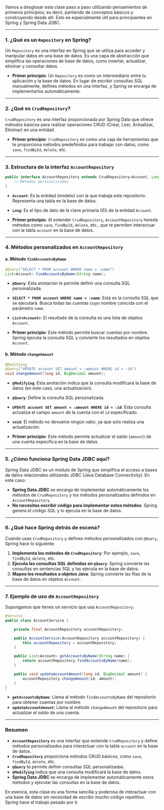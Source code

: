 Vamos a desglosar esta clase paso a paso utilizando pensamientos de primeros principios, es decir, partiendo de conceptos básicos y construyendo desde allí. Esto es especialmente útil para principiantes en Spring y Spring Data JDBC.

---

### **1. ¿Qué es un `Repository` en Spring?**

Un `Repository` es una interfaz en Spring que se utiliza para acceder y manipular datos en una base de datos. Es una capa de abstracción que simplifica las operaciones de base de datos, como insertar, actualizar, eliminar y consultar datos.

- **Primer principio**: Un `Repository` es como un intermediario entre tu aplicación y la base de datos. En lugar de escribir consultas SQL manualmente, defines métodos en una interfaz, y Spring se encarga de implementarlos automáticamente.

---

### **2. ¿Qué es `CrudRepository`?**

`CrudRepository` es una interfaz proporcionada por Spring Data que ofrece métodos básicos para realizar operaciones CRUD (Crear, Leer, Actualizar, Eliminar) en una entidad.

- **Primer principio**: `CrudRepository` es como una caja de herramientas que te proporciona métodos predefinidos para trabajar con datos, como `save`, `findById`, `delete`, etc.

---

### **3. Estructura de la interfaz `AccountRepository`**

```java
public interface AccountRepository extends CrudRepository<Account, Long> {
    // Métodos personalizados
}
```

- **`Account`**: Es la entidad (modelo) con la que trabaja este repositorio. Representa una tabla en la base de datos.
- **`Long`**: Es el tipo de dato de la clave primaria (ID) de la entidad `Account`.

- **Primer principio**: Al extender `CrudRepository`, `AccountRepository` hereda métodos como `save`, `findById`, `delete`, etc., que te permiten interactuar con la tabla `account` en la base de datos.

---

### **4. Métodos personalizados en `AccountRepository`**

#### a. **Método `findAccountsByName`**

```java
@Query("SELECT * FROM account WHERE name = :name")
List<Account> findAccountsByName(String name);
```

- **`@Query`**: Esta anotación te permite definir una consulta SQL personalizada.
- **`SELECT * FROM account WHERE name = :name`**: Esta es la consulta SQL que se ejecutará. Busca todas las cuentas cuyo nombre coincida con el parámetro `name`.
- **`List<Account>`**: El resultado de la consulta es una lista de objetos `Account`.

- **Primer principio**: Este método permite buscar cuentas por nombre. Spring ejecuta la consulta SQL y convierte los resultados en objetos `Account`.

#### b. **Método `changeAmount`**

```java
@Modifying
@Query("UPDATE account SET amount = :amount WHERE id = :id")
void changeAmount(long id, BigDecimal amount);
```

- **`@Modifying`**: Esta anotación indica que la consulta modificará la base de datos (en este caso, una actualización).
- **`@Query`**: Define la consulta SQL personalizada.
- **`UPDATE account SET amount = :amount WHERE id = :id`**: Esta consulta actualiza el campo `amount` de la cuenta con el `id` especificado.
- **`void`**: El método no devuelve ningún valor, ya que solo realiza una actualización.

- **Primer principio**: Este método permite actualizar el saldo (`amount`) de una cuenta específica en la base de datos.

---

### **5. ¿Cómo funciona Spring Data JDBC aquí?**

Spring Data JDBC es un módulo de Spring que simplifica el acceso a bases de datos relacionales utilizando JDBC (Java Database Connectivity). En este caso:

- **Spring Data JDBC** se encarga de implementar automáticamente los métodos de `CrudRepository` y los métodos personalizados definidos en `AccountRepository`.
- **No necesitas escribir código para implementar estos métodos**. Spring genera el código SQL y lo ejecuta en la base de datos.

---

### **6. ¿Qué hace Spring detrás de escena?**

Cuando usas `CrudRepository` y defines métodos personalizados con `@Query`, Spring hace lo siguiente:

1. **Implementa los métodos de `CrudRepository`**: Por ejemplo, `save`, `findById`, `delete`, etc.
2. **Ejecuta las consultas SQL definidas en `@Query`**: Spring convierte las consultas en sentencias SQL y las ejecuta en la base de datos.
3. **Mapea los resultados a objetos Java**: Spring convierte las filas de la base de datos en objetos `Account`.

---

### **7. Ejemplo de uso de `AccountRepository`**

Supongamos que tienes un servicio que usa `AccountRepository`:

```java
@Service
public class AccountService {

    private final AccountRepository accountRepository;

    public AccountService(AccountRepository accountRepository) {
        this.accountRepository = accountRepository;
    }

    public List<Account> getAccountsByName(String name) {
        return accountRepository.findAccountsByName(name);
    }

    public void updateAccountAmount(long id, BigDecimal amount) {
        accountRepository.changeAmount(id, amount);
    }
}
```

- **`getAccountsByName`**: Llama al método `findAccountsByName` del repositorio para obtener cuentas por nombre.
- **`updateAccountAmount`**: Llama al método `changeAmount` del repositorio para actualizar el saldo de una cuenta.

---

### **Resumen**

- **`AccountRepository`** es una interfaz que extiende `CrudRepository` y define métodos personalizados para interactuar con la tabla `account` en la base de datos.
- **`CrudRepository`** proporciona métodos CRUD básicos, como `save`, `findById`, `delete`, etc.
- **`@Query`** te permite definir consultas SQL personalizadas.
- **`@Modifying`** indica que una consulta modificará la base de datos.
- **Spring Data JDBC** se encarga de implementar automáticamente estos métodos y ejecutar las consultas en la base de datos.

En esencia, esta clase es una forma sencilla y poderosa de interactuar con una base de datos sin necesidad de escribir mucho código repetitivo. Spring hace el trabajo pesado por ti.